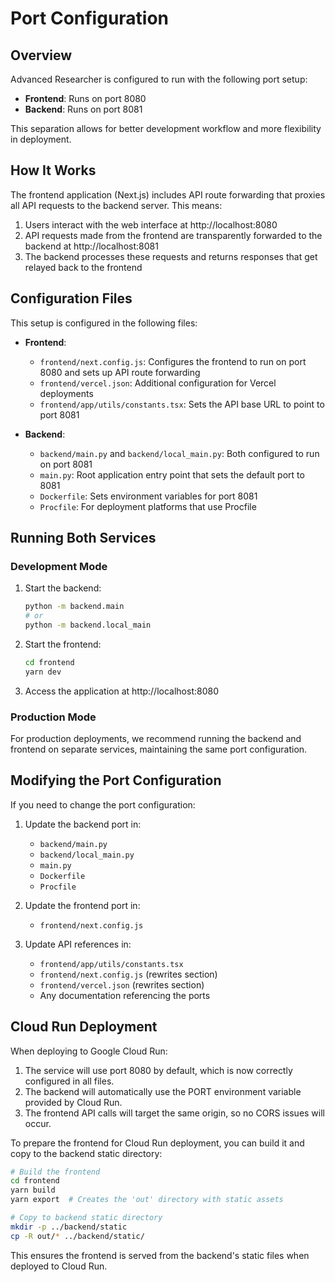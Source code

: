 # Port Configuration

## Overview

Advanced Researcher is configured to run with the following port setup:

- **Frontend**: Runs on port 8080
- **Backend**: Runs on port 8081

This separation allows for better development workflow and more flexibility in deployment.

## How It Works

The frontend application (Next.js) includes API route forwarding that proxies all API requests to the backend server. This means:

1. Users interact with the web interface at http://localhost:8080
2. API requests made from the frontend are transparently forwarded to the backend at http://localhost:8081
3. The backend processes these requests and returns responses that get relayed back to the frontend

## Configuration Files

This setup is configured in the following files:

- **Frontend**:
  - `frontend/next.config.js`: Configures the frontend to run on port 8080 and sets up API route forwarding
  - `frontend/vercel.json`: Additional configuration for Vercel deployments
  - `frontend/app/utils/constants.tsx`: Sets the API base URL to point to port 8081

- **Backend**:
  - `backend/main.py` and `backend/local_main.py`: Both configured to run on port 8081
  - `main.py`: Root application entry point that sets the default port to 8081
  - `Dockerfile`: Sets environment variables for port 8081
  - `Procfile`: For deployment platforms that use Procfile

## Running Both Services

### Development Mode

1. Start the backend:
   ```bash
   python -m backend.main
   # or
   python -m backend.local_main
   ```

2. Start the frontend:
   ```bash
   cd frontend
   yarn dev
   ```

3. Access the application at http://localhost:8080

### Production Mode

For production deployments, we recommend running the backend and frontend on separate services, maintaining the same port configuration.

## Modifying the Port Configuration

If you need to change the port configuration:

1. Update the backend port in:
   - `backend/main.py`
   - `backend/local_main.py`
   - `main.py`
   - `Dockerfile`
   - `Procfile`

2. Update the frontend port in:
   - `frontend/next.config.js`

3. Update API references in:
   - `frontend/app/utils/constants.tsx`
   - `frontend/next.config.js` (rewrites section)
   - `frontend/vercel.json` (rewrites section)
   - Any documentation referencing the ports

## Cloud Run Deployment

When deploying to Google Cloud Run:

1. The service will use port 8080 by default, which is now correctly configured in all files.
2. The backend will automatically use the PORT environment variable provided by Cloud Run.
3. The frontend API calls will target the same origin, so no CORS issues will occur.

To prepare the frontend for Cloud Run deployment, you can build it and copy to the backend static directory:

```bash
# Build the frontend
cd frontend
yarn build
yarn export  # Creates the 'out' directory with static assets

# Copy to backend static directory
mkdir -p ../backend/static
cp -R out/* ../backend/static/
```

This ensures the frontend is served from the backend's static files when deployed to Cloud Run.